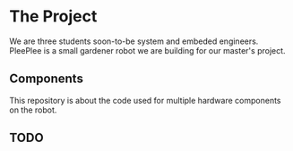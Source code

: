 # The Project

We are three students soon-to-be system and embeded engineers.
PleePlee is a small gardener robot we are building for our master's project.

## Components

This repository is about the code used for multiple hardware components on
the robot.

## TODO
